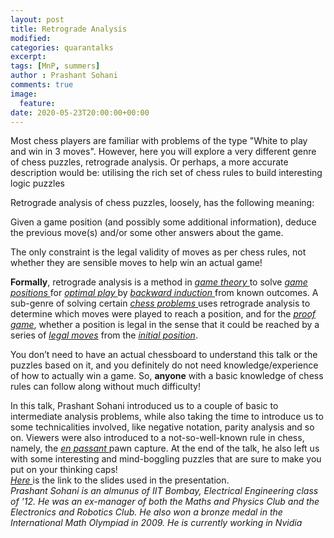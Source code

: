 ```yaml
---
layout: post
title: Retrograde Analysis
modified:
categories: quarantalks
excerpt:
tags: [MnP, summers]
author : Prashant Sohani
comments: true
image:
  feature:
date: 2020-05-23T20:00:00+00:00
---
```

Most chess players are familiar with problems of the type "White to play and win in 3 moves". However, here you will explore a very different genre of chess puzzles, retrograde analysis. Or perhaps, a more accurate description would be: utilising the rich set of chess rules to build interesting logic puzzles

<!-- TYPE ARTICLE BELOW -->
<!-- Use ### for header_1 -->
<!-- Use <b></b> for header_2 -->
<!-- No suffix required for normal text -->
<!-- Use <i></i> for ending notes -->
Retrograde analysis of chess puzzles, loosely, has the following meaning:

Given a game position (and possibly some additional information), deduce the previous move(s) and/or some other answers about the game.  

The only constraint is the legal validity of moves as per chess rules, not whether they are sensible moves to help win an actual game! 

<b>Formally</b>, retrograde analysis is a method in <a href="https://en.wikipedia.org/wiki/Game_theory" target="_blank"><i>game theory </i></a> to solve <a href="https://www.chessprogramming.org/Chess_Position" target="_blank"><i>game positions </i></a>for <a href="https://en.wikipedia.org/wiki/Best_response" target="_blank"><i>optimal play </i></a>by <a href="https://en.wikipedia.org/wiki/Backward_induction" target="_blank"><i>backward induction </i></a>from known outcomes. A sub-genre of solving certain <a href="https://en.wikipedia.org/wiki/Chess_problem" target="_blank"><i>chess problems </i></a>uses retrograde analysis to determine which moves were played to reach a position, and for the <a href="https://en.wikipedia.org/wiki/Proof_game" target="_blank"><i>proof game</i></a>, whether a position is legal in the sense that it could be reached by a series of <a href="https://www.chessprogramming.org/Legal_Move" target="_blank"><i>legal moves</i></a> from the <a href="https://www.chessprogramming.org/Initial_Position" target="_blank"><i>initial position</i></a>. 

You don’t need to have an actual chessboard to understand this talk or the puzzles based on it, and you definitely do not need knowledge/experience of how to actually win a game. So, <b>anyone</b> with a basic knowledge of chess rules can follow along without much difficulty! 

In this talk, Prashant Sohani introduced us to a couple of basic to intermediate analysis problems, while also taking the time to introduce us to some technicalities involved, like negative notation, parity analysis and so on. Viewers were also introduced to a not-so-well-known rule in chess, namely, the <a href="https://www.chess.com/article/view/how-to-capture-en-passant" target="_blank"><i>en passant </i></a>pawn capture. At the end of the talk, he also left us with some interesting and mind-boggling puzzles that are sure to make you put on your thinking caps!  
<a href="https://drive.google.com/file/d/1y5YBR5t5SjoKwGwaEy8xjg6ZLSlyR-ZN/view" target="_blank"><i>Here </i></a>is the link to the slides used in the presentation.  
<i>Prashant Sohani is an almunus of IIT Bombay, Electrical Engineering class of '12. He was an ex-manager of both the Maths and Physics Club and the Electronics and Robotics Club. He also won a bronze medal in the International Math Olympiad in 2009. He is currently working in Nvidia
